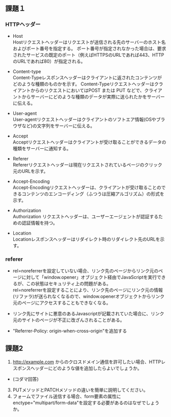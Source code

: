 ## 課題１

### HTTPヘッダー
- Host  
Hostリクエストヘッダーはリクエストが送信される先のサーバーのホスト名およびポート番号を指定する。
ポート番号が指定されなかった場合は、要求されたサービスの既定のポート（例えばHTTPSのURLであれば443、HTTPのURLであれば80）が指定される。

- Content-type  
Content-Typeレスポンスヘッダーはクライアントに返されたコンテンツがどのような種類のものかを示す。
Content-TypeリクエストヘッダーはクライアントからのリクエストにおいてはPOST または PUT などで、クライアントからサーバーにどのような種類のデータが実際に送られたかをサーバーに伝える。

- User-agent  
User-agentリクエストヘッダーはクライアントのソフトエア情報(OSやブラウザなど)の文字列をサーバーに伝える。

- Accept  
Acceptリクエストヘッダーはクライアントが受け取ることができるデータの種類をサーバーに通知する。

- Referer  
Refererリクエストヘッダーは現在リクエストされているページのクリック元のURLを示す。

- Accept-Encoding  
Accept-Encodingリクエストヘッダーは、クライアントが受け取ることのできるコンテンツのエンコーディング（ふつうは圧縮アルゴリズム）の形式を示す。

- Authorization  
Authorization リクエストヘッダーは、ユーザーエージェントが認証するための認証情報を持つ。

- Location  
Locationレスポンスヘッダーはリダイレクト時のリダイレクト先のURLを示す。 

### referer
- rel=noreferrerを設定していない場合、リンク先のページからリンク元のページに対して「window.opener」オブジェクト経由でJavaScriptを実行できるが、この状態はセキュリティ上の問題がある。  
rel=noreferrerを設定することにより、リンク先のページにリンク元の情報(リファラ)が送られなくなるので、window.openerオブジェクトからリンク元のページにアクセスすることもできなくなる。

- リンク先にサイトに悪意のあるJavascriptが記載されていた場合に、リンク元のサイトのページが不正に改ざんされることがある。

- "Referrer-Policy: origin-when-cross-origin"を追加する

## 課題2
1. http://example.com からのクロスドメイン通信を許可したい場合、HTTPレスポンスヘッダーにどのような値を追加したらよいでしょうか。
  * (コダマ回答) 
3. PUTメソッドとPATCHメソッドの違いを簡単に説明してください。
4. フォームでファイル送信する場合、form要素の属性にenctype="multipart/form-data"を設定する必要があるのはなぜでしょうか。
